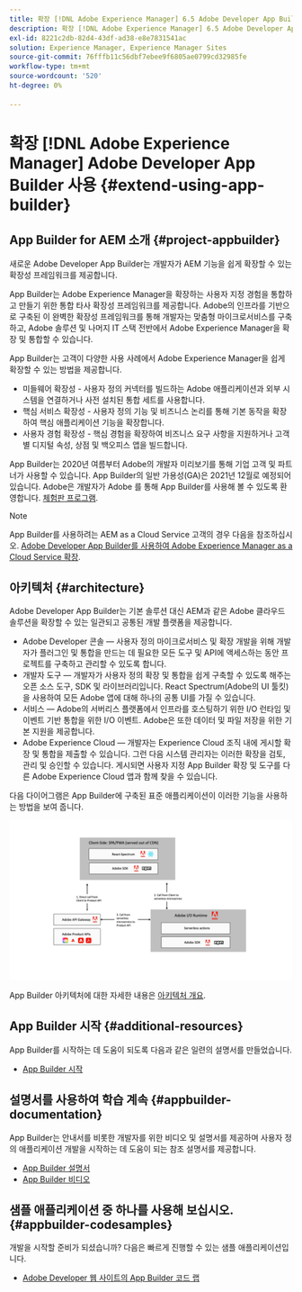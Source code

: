 ```yaml
---
title: 확장 [!DNL Adobe Experience Manager] 6.5 Adobe Developer App Builder 사용.
description: 확장 [!DNL Adobe Experience Manager] 6.5 Adobe Developer App Builder 사용.
exl-id: 8221c2db-82d4-43df-ad38-e8e7831541ac
solution: Experience Manager, Experience Manager Sites
source-git-commit: 76fffb11c56dbf7ebee9f6805ae0799cd32985fe
workflow-type: tm+mt
source-wordcount: '520'
ht-degree: 0%

---
```


# 확장 [!DNL Adobe Experience Manager] Adobe Developer App Builder 사용 {#extend-using-app-builder}

## App Builder for AEM 소개 {#project-appbuilder}

새로운 Adobe Developer App Builder는 개발자가 AEM 기능을 쉽게 확장할 수 있는 확장성 프레임워크를 제공합니다.

App Builder는 Adobe Experience Manager을 확장하는 사용자 지정 경험을 통합하고 만들기 위한 통합 타사 확장성 프레임워크를 제공합니다. Adobe의 인프라를 기반으로 구축된 이 완벽한 확장성 프레임워크를 통해 개발자는 맞춤형 마이크로서비스를 구축하고, Adobe 솔루션 및 나머지 IT 스택 전반에서 Adobe Experience Manager을 확장 및 통합할 수 있습니다.

App Builder는 고객이 다양한 사용 사례에서 Adobe Experience Manager을 쉽게 확장할 수 있는 방법을 제공합니다.

* 미들웨어 확장성 - 사용자 정의 커넥터를 빌드하는 Adobe 애플리케이션과 외부 시스템을 연결하거나 사전 설치된 통합 세트를 사용합니다.
* 핵심 서비스 확장성 - 사용자 정의 기능 및 비즈니스 논리를 통해 기본 동작을 확장하여 핵심 애플리케이션 기능을 확장합니다.
* 사용자 경험 확장성 - 핵심 경험을 확장하여 비즈니스 요구 사항을 지원하거나 고객별 디지털 속성, 상점 및 백오피스 앱을 빌드합니다.

App Builder는 2020년 여름부터 Adobe의 개발자 미리보기를 통해 기업 고객 및 파트너가 사용할 수 있습니다. App Builder의 일반 가용성(GA)은 2021년 12월로 예정되어 있습니다. Adobe은 개발자가 Adobe 를 통해 App Builder를 사용해 볼 수 있도록 환영합니다. [체험판 프로그램](https://developer.adobe.com/app-builder/trial/).

>[!NOTE]
>
>App Builder를 사용하려는 AEM as a Cloud Service 고객의 경우 다음을 참조하십시오. [Adobe Developer App Builder를 사용하여 Adobe Experience Manager as a Cloud Service 확장](https://experienceleague.adobe.com/docs/experience-manager-65/developing/extending-aem/app-builder.html).

## 아키텍처 {#architecture}

Adobe Developer App Builder는 기본 솔루션 대신 AEM과 같은 Adobe 클라우드 솔루션을 확장할 수 있는 일관되고 공통된 개발 플랫폼을 제공합니다.

* Adobe Developer 콘솔 — 사용자 정의 마이크로서비스 및 확장 개발을 위해 개발자가 플러그인 및 통합을 만드는 데 필요한 모든 도구 및 API에 액세스하는 동안 프로젝트를 구축하고 관리할 수 있도록 합니다.
* 개발자 도구 — 개발자가 사용자 정의 확장 및 통합을 쉽게 구축할 수 있도록 해주는 오픈 소스 도구, SDK 및 라이브러리입니다. React Spectrum(Adobe의 UI 툴킷)을 사용하여 모든 Adobe 앱에 대해 하나의 공통 UI를 가질 수 있습니다.
* 서비스 — Adobe의 서버리스 플랫폼에서 인프라를 호스팅하기 위한 I/O 런타임 및 이벤트 기반 통합을 위한 I/O 이벤트. Adobe은 또한 데이터 및 파일 저장을 위한 기본 지원을 제공합니다.
* Adobe Experience Cloud — 개발자는 Experience Cloud 조직 내에 게시할 확장 및 통합을 제출할 수 있습니다. 그런 다음 시스템 관리자는 이러한 확장을 검토, 관리 및 승인할 수 있습니다. 게시되면 사용자 지정 App Builder 확장 및 도구를 다른 Adobe Experience Cloud 앱과 함께 찾을 수 있습니다.

다음 다이어그램은 App Builder에 구축된 표준 애플리케이션이 이러한 기능을 사용하는 방법을 보여 줍니다.

![아키텍처](assets/appbuilder-architecture.jpg)

App Builder 아키텍처에 대한 자세한 내용은 [아키텍처 개요](https://developer.adobe.com/app-builder/docs/guides/).

## App Builder 시작 {#additional-resources}

App Builder를 시작하는 데 도움이 되도록 다음과 같은 일련의 설명서를 만들었습니다.

* [App Builder 시작](https://developer.adobe.com/app-builder/docs/getting_started/)

## 설명서를 사용하여 학습 계속 {#appbuilder-documentation}

App Builder는 안내서를 비롯한 개발자를 위한 비디오 및 설명서를 제공하며 사용자 정의 애플리케이션 개발을 시작하는 데 도움이 되는 참조 설명서를 제공합니다.

* [App Builder 설명서](https://developer.adobe.com/app-builder/docs/overview/)
* [App Builder 비디오](https://www.youtube.com/playlist?list=PLcVEYUqU7VRfDij-Jbjyw8S8EzW073F_o)

## 샘플 애플리케이션 중 하나를 사용해 보십시오. {#appbuilder-codesamples}

개발을 시작할 준비가 되셨습니까? 다음은 빠르게 진행할 수 있는 샘플 애플리케이션입니다.

* [Adobe Developer 웹 사이트의 App Builder 코드 랩](https://developer.adobe.com/app-builder/docs/resources/)


